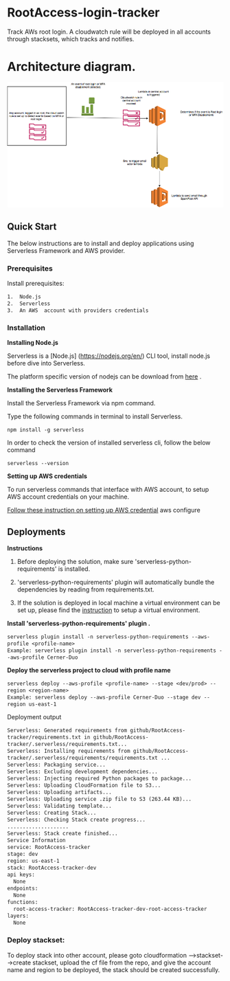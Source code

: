 # RootAccess-login-tracker

Track AWs root login. A cloudwatch rule will be deployed in all accounts through stacksets, which tracks and notifies.

# Architecture diagram.

![](./images/Root_login_architecture.png?raw=true "")

## Quick Start
The below instructions are to install and deploy applications using Serverless Framework and AWS provider.

### Prerequisites
Install prerequisites:

	1.  Node.js
	2.  Serverless
	3.  An AWS  account with providers credentials

### Installation

**Installing Node.js**

Serverless is a [Node.js] (https://nodejs.org/en/) CLI tool, install node.js before dive into Serverless.

The platform specific version of nodejs can be download from [here](https://nodejs.org/en/download/) .

**Installing the Serverless Framework**

Install the Serverless Framework via npm command.

Type the following commands in terminal to install Serverless.

    npm install -g serverless

In order to check the version of installed serverless cli, follow the below command

    serverless --version

**Setting up AWS credentials**

To run serverless commands that interface with AWS account, to setup AWS account credentials on your machine.

[Follow these instruction on setting up AWS credential](https://serverless.com/framework/docs/providers/aws/guide/credentials/)
aws configure

## Deployments

**Instructions**

1. Before deploying the solution, make sure 'serverless-python-requirements' is installed.

2. 'serverless-python-requirements' plugin will automatically bundle the dependencies by reading from requirements.txt.

3. If the solution is deployed in local machine a virtual environment can be set up, please find the [instruction](https://serverless.com/blog/serverless-python-packaging/) to setup a virtual environment.

**Install 'serverless-python-requirements' plugin .**

    serverless plugin install -n serverless-python-requirements --aws-profile <profile-name>
    Example: serverless plugin install -n serverless-python-requirements --aws-profile Cerner-Duo

**Deploy the serverless project to cloud with profile name**

    serverless deploy --aws-profile <profile-name> --stage <dev/prod> --region <region-name>
    Example: serverless deploy --aws-profile Cerner-Duo --stage dev --region us-east-1

Deployment output

    Serverless: Generated requirements from github/RootAccess-tracker/requirements.txt in github/RootAccess-tracker/.serverless/requirements.txt...
    Serverless: Installing requirements from github/RootAccess-tracker/.serverless/requirements/requirements.txt ...
    Serverless: Packaging service...
    Serverless: Excluding development dependencies...
    Serverless: Injecting required Python packages to package...
    Serverless: Uploading CloudFormation file to S3...
    Serverless: Uploading artifacts...
    Serverless: Uploading service .zip file to S3 (263.44 KB)...
    Serverless: Validating template...
    Serverless: Creating Stack...
    Serverless: Checking Stack create progress...
    ....................
    Serverless: Stack create finished...
    Service Information
    service: RootAccess-tracker
    stage: dev
    region: us-east-1
    stack: RootAccess-tracker-dev
    api keys:
      None
    endpoints:
      None
    functions:
      root-access-tracker: RootAccess-tracker-dev-root-access-tracker
    layers:
      None
### Deploy stackset:

To deploy stack into other account, please goto cloudformation -->stackset-->create stackset, upload the cf file from the repo, and give the 
account name and region to be deployed, the stack should be created successfully.
